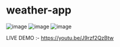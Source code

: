 # weather-app
![image](https://user-images.githubusercontent.com/61179952/218460614-80c07789-6a35-4385-a9d1-6147fe9fac4c.png)
![image](https://user-images.githubusercontent.com/61179952/218460802-e3acc3b4-e693-4f56-9b32-709adc788329.png)
![image](https://user-images.githubusercontent.com/61179952/218460906-2a078c5a-45a9-4ad5-9f10-3811100a8801.png)


LIVE DEMO :- https://youtu.be/J9rzf2QzBtw 
